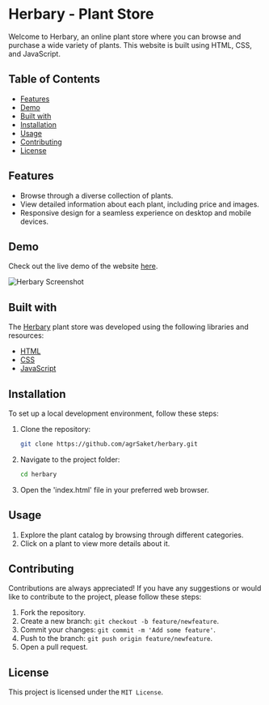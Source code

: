 # Herbary - Plant Store

Welcome to Herbary, an online plant store where you can browse and purchase a wide variety of plants. This website is built using HTML, CSS, and JavaScript.

## Table of Contents

- [Features](#features)
- [Demo](#demo)
- [Built with](#built-with)
- [Installation](#installation)
- [Usage](#usage)
- [Contributing](#contributing)
- [License](#license)

## Features

- Browse through a diverse collection of plants.
- View detailed information about each plant, including price and images.
- Responsive design for a seamless experience on desktop and mobile devices.

## Demo

Check out the live demo of the website [here](https://herbary.netlify.app/).

![Herbary Screenshot](screenshot.png)

## Built with

The [Herbary](https://herbary.netlify.app/) plant store was developed using the following libraries and resources:

- [HTML](https://www.w3schools.com/html/)<br>
- [CSS](https://www.w3schools.com/css/default.asp)<br>
- [JavaScript](https://www.w3schools.com/js/default.asp)

## Installation

To set up a local development environment, follow these steps:

1. Clone the repository:

   ```bash
   git clone https://github.com/agrSaket/herbary.git

2. Navigate to the project folder:
   ```bash
   cd herbary
4. Open the 'index.html' file in your preferred web browser.

## Usage
1. Explore the plant catalog by browsing through different categories.
2. Click on a plant to view more details about it.

## Contributing
Contributions are always appreciated! If you have any suggestions or would like to contribute to the project, please follow these steps:

1. Fork the repository.
2. Create a new branch: `git checkout -b feature/newfeature`.
3. Commit your changes: `git commit -m 'Add some feature'`.
4. Push to the branch: `git push origin feature/newfeature`.
5. Open a pull request.

## License
This project is licensed under the `MIT License`.
